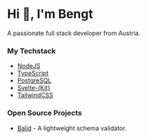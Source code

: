 # Hi 👋, I'm Bengt

A passionate full stack developer from Austria.


### My Techstack

- [NodeJS](https://nodejs.org)
- [TypeScript](https://www.typescriptlang.org/)
- [PostgreSQL](https://www.postgresql.org/)
- [Svelte-(Kit)](https://svelte.dev/)
- [TailwindCSS](https://tailwindcss.com/)

### Open Source Projects
- [Balid](https://github.com/Bxnq/balid) - A lightweight schema validator.
